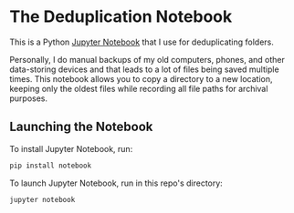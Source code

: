# The Deduplication Notebook

This is a Python [Jupyter Notebook](https://jupyter.org/install) that I use for deduplicating folders.

Personally, I do manual backups of my old computers, phones, and other data-storing devices and that leads to a lot of files being saved multiple times.  This notebook allows you to copy a directory to a new location, keeping only the oldest files while recording all file paths for archival purposes.

## Launching the Notebook

To install Jupyter Notebook, run:

```bash
pip install notebook
```

To launch Jupyter Notebook, run in this repo's directory:

```bash
jupyter notebook
```
